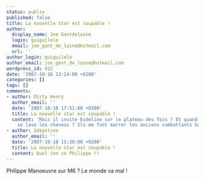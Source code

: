```yaml
---
status: publie
published: false
title: La nouvelle star est coupable !
author:
  display_name: Joe Gantdelaine
  login: guiguilele
  email: joe_gant_de_laine@hotmail.com
  url: ''
author_login: guiguilele
author_email: joe_gant_de_laine@hotmail.com
wordpress_id: 412
date: '2007-10-16 13:14:00 +0200'
categories: []
tags: []
comments:
- author: Dirty Henry
  author_email: ''
  date: '2007-10-16 17:51:00 +0200'
  title: La nouvelle star est coupable !
  content: 'Mais il invite Eudeline sur le plateau des fois ? Et quand il vient, il
    se lave les cheveux ? Ils me font marrer les anciens combattants has-been : [http://www.technikart.com/2006/04/01/6489-patrick-eudeline-linterview-cetait-mieux-avant->http://www.technikart.com/2006/04/01/6489-patrick-eudeline-linterview-cetait-mieux-avant]'
- author: Sébastien
  author_email: ''
  date: '2007-10-18 11:30:00 +0200'
  title: La nouvelle star est coupable !
  content: Quel con ce Philippe !!
---
```

Philippe Manoeuvre sur M6 ? Le monde va mal !
